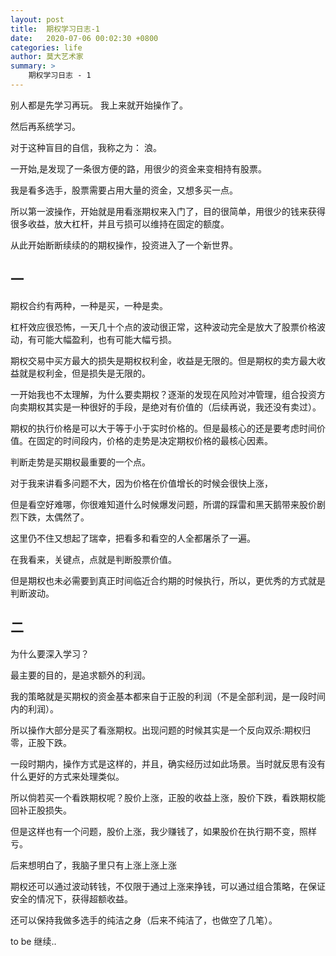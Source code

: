 ```yaml
---
layout: post
title:  期权学习日志-1
date:   2020-07-06 00:02:30 +0800
categories: life 
author: 莫大艺术家
summary: >
    期权学习日志 - 1
---
```


别人都是先学习再玩。
我上来就开始操作了。

然后再系统学习。

对于这种盲目的自信，我称之为： 浪。


一开始,是发现了一条很方便的路，用很少的资金来变相持有股票。

我是看多选手，股票需要占用大量的资金，又想多买一点。

所以第一波操作，开始就是用看涨期权来入门了，目的很简单，用很少的钱来获得很多收益，放大杠杆，并且亏损可以维持在固定的额度。

从此开始断断续续的的期权操作，投资进入了一个新世界。


## 一

期权合约有两种，一种是买，一种是卖。

杠杆效应很恐怖，一天几十个点的波动很正常，这种波动完全是放大了股票价格波动，有可能大幅盈利，也有可能大幅亏损。

期权交易中买方最大的损失是期权权利金，收益是无限的。但是期权的卖方最大收益就是权利金，但是损失是无限的。

一开始我也不太理解，为什么要卖期权？逐渐的发现在风险对冲管理，组合投资方向卖期权其实是一种很好的手段，是绝对有价值的（后续再说，我还没有卖过）。

期权的执行价格是可以大于等于小于实时价格的。但是最核心的还是要考虑时间价值。在固定的时间段内，价格的走势是决定期权价格的最核心因素。

判断走势是买期权最重要的一个点。

对于我来讲看多问题不大，因为价格在价值增长的时候会很快上涨，

但是看空好难哪，你很难知道什么时候爆发问题，所谓的踩雷和黑天鹅带来股价剧烈下跌，太偶然了。

这里仍不住又想起了瑞幸，把看多和看空的人全都屠杀了一遍。

在我看来，关键点，点就是判断股票价值。

但是期权也未必需要到真正时间临近合约期的时候执行，所以，更优秀的方式就是判断波动。


## 二

为什么要深入学习？

最主要的目的，是追求额外的利润。

我的策略就是买期权的资金基本都来自于正股的利润（不是全部利润，是一段时间内的利润）。

所以操作大部分是买了看涨期权。出现问题的时候其实是一个反向双杀:期权归零，正股下跌。

一段时期内，操作方式是这样的，并且，确实经历过如此场景。当时就反思有没有什么更好的方式来处理类似。

所以倘若买一个看跌期权呢？股价上涨，正股的收益上涨，股价下跌，看跌期权能回补正股损失。

但是这样也有一个问题，股价上涨，我少赚钱了，如果股价在执行期不变，照样亏。


后来想明白了，我脑子里只有上涨上涨上涨

期权还可以通过波动转钱，不仅限于通过上涨来挣钱，可以通过组合策略，在保证安全的情况下，获得超额收益。

还可以保持我做多选手的纯洁之身（后来不纯洁了，也做空了几笔）。

to be 继续..
